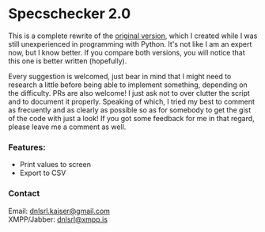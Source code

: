 # Specschecker 2.0

This is a complete rewrite of the [original version](https://gist.github.com/dnlsrl/a286d202481f24e4652ad29899fefb5c), which I created while I was still unexperienced in programming with Python. It's not like I am an expert now, but I know better. If you compare both versions, you will notice that this one is better written (hopefully).

Every suggestion is welcomed, just bear in mind that I might need to research a little before being able to implement something, depending on the difficulty. PRs are also welcome! I just ask not to over clutter the script and to document it properly. Speaking of which, I tried my best to comment as frecuently and as clearly as possible so as for somebody to get the gist of the code with just a look! If you got some feedback for me in that regard, please leave me a comment as well.

### Features:

* Print values to screen
* Export to CSV

### Contact

Email: [dnlsrl.kaiser@gmail.com](mailto:dnlsrl.kaiser@gmail.com)  
XMPP/Jabber: [dnlsrl@xmpp.is]()